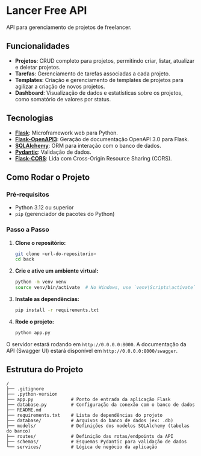 # Lancer Free API

API para gerenciamento de projetos de freelancer.

## Funcionalidades

- **Projetos**: CRUD completo para projetos, permitindo criar, listar, atualizar e deletar projetos.
- **Tarefas**: Gerenciamento de tarefas associadas a cada projeto.
- **Templates**: Criação e gerenciamento de templates de projetos para agilizar a criação de novos projetos.
- **Dashboard**: Visualização de dados e estatísticas sobre os projetos, como somatório de valores por status.

## Tecnologias

- **[Flask](https://flask.palletsprojects.com/)**: Microframework web para Python.
- **[Flask-OpenAPI3](https://github.com/nblask/flask-openapi3)**: Geração de documentação OpenAPI 3.0 para Flask.
- **[SQLAlchemy](https://www.sqlalchemy.org/)**: ORM para interação com o banco de dados.
- **[Pydantic](https://pydantic-docs.helpmanual.io/)**: Validação de dados.
- **[Flask-CORS](https://flask-cors.readthedocs.io/)**: Lida com Cross-Origin Resource Sharing (CORS).

## Como Rodar o Projeto

### Pré-requisitos

- Python 3.12 ou superior
- `pip` (gerenciador de pacotes do Python)

### Passo a Passo

1. **Clone o repositório:**
   ```bash
   git clone <url-do-repositorio>
   cd back
   ```

2. **Crie e ative um ambiente virtual:**
   ```bash
   python -m venv venv
   source venv/bin/activate  # No Windows, use `venv\Scripts\activate`
   ```

3. **Instale as dependências:**
   ```bash
   pip install -r requirements.txt
   ```

4. **Rode o projeto:**
   ```bash
   python app.py
   ```

O servidor estará rodando em `http://0.0.0.0:8000`. A documentação da API (Swagger UI) estará disponível em `http://0.0.0.0:8000/swagger`.

## Estrutura do Projeto

```
/
├── .gitignore
├── .python-version
├── app.py              # Ponto de entrada da aplicação Flask
├── database.py         # Configuração da conexão com o banco de dados
├── README.md
├── requirements.txt    # Lista de dependências do projeto
├── database/           # Arquivos do banco de dados (ex: .db)
├── models/             # Definições dos modelos SQLAlchemy (tabelas do banco)
├── routes/             # Definição das rotas/endpoints da API
├── schemas/            # Esquemas Pydantic para validação de dados
└── services/           # Lógica de negócio da aplicação
```
